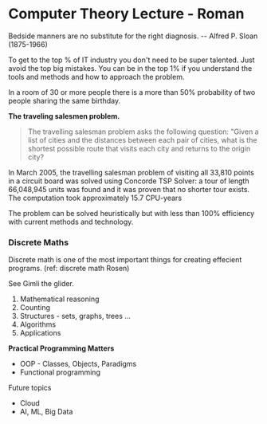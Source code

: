 # Computer Theory Lecture - Roman

Bedside manners are no substitute for the right diagnosis.
-- Alfred P. Sloan (1875-1966)

 To get to the top % of IT industry you don't need to be super talented. Just avoid the top big mistakes. You can be in the top 1% if you understand the tools and methods and how to approach the problem. 
 
 
In a room of 30 or more people there is a more than 50% probability of two people sharing the same birthday.

**The traveling salesmen problem.**

>The travelling salesman problem asks the following question: "Given a list of cities and the distances between each pair of cities, what is the shortest possible route that visits each city and returns to the origin city?

In March 2005, the travelling salesman problem of visiting all 33,810 points in a circuit board was solved using Concorde TSP Solver: a tour of length 66,048,945 units was found and it was proven that no shorter tour exists. The computation took approximately 15.7 CPU-years

The problem can be solved heuristically but with less than 100% efficiency with current methods and technology.

### Discrete Maths

Discrete math is one of the most important things for creating effecient programs. (ref: discrete math Rosen)

See Gimli the glider.

1. Mathematical reasoning
2. Counting
3. Structures - sets, graphs, trees ... 
4. Algorithms
5. Applications


**Practical Programming Matters**
- OOP -  Classes, Objects, Paradigms
- Functional programming 

Future topics
- Cloud
- AI, ML, Big Data